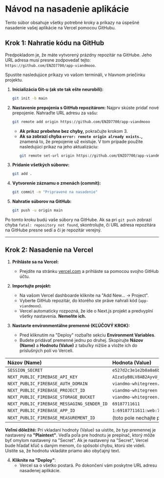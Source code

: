 # Návod na nasadenie aplikácie

Tento súbor obsahuje všetky potrebné kroky a príkazy na úspešné nasadenie vašej aplikácie na Vercel pomocou GitHubu.

## Krok 1: Nahratie kódu na GitHub

Predpokladom je, že máte vytvorený prázdny repozitár na GitHube. Jeho URL adresa musí presne zodpovedať tejto: `https://github.com/ENZO7700/app-viandmooo`.

Spustite nasledujúce príkazy vo vašom termináli, v hlavnom priečinku projektu.

1.  **Inicializácia Git-u (ak ste tak ešte neurobili):**
    ```bash
    git init -b main
    ```

2.  **Nastavenie prepojenia s GitHub repozitárom:**
    Najprv skúste pridať nové prepojenie. Nahraďte URL adresu za vašu:
    ```bash
    git remote add origin https://github.com/ENZO7700/app-viandmooo
    ```
    *   **Ak príkaz prebehne bez chyby,** pokračujte krokom 3.
    *   **Ak sa zobrazí chyba `error: remote origin already exists.`,** znamená to, že prepojenie už existuje. V tom prípade použite nasledujúci príkaz na jeho aktualizáciu:
        ```bash
        git remote set-url origin https://github.com/ENZO7700/app-viandmooo
        ```

3.  **Pridanie všetkých súborov:**
    ```bash
    git add .
    ```

4.  **Vytvorenie záznamu o zmenách (commit):**
    ```bash
    git commit -m "Pripravené na nasadenie"
    ```

5.  **Nahratie súborov na GitHub:**
    ```bash
    git push -u origin main
    ```

Po tomto kroku budú vaše súbory na GitHube. Ak sa pri `git push` zobrazí chyba `fatal: repository not found`, skontrolujte, či URL adresa repozitára na GitHube presne sedí a či je repozitár verejný.

---

## Krok 2: Nasadenie na Vercel

1.  **Prihláste sa na Vercel:**
    *   Prejdite na stránku [vercel.com](https://vercel.com) a prihláste sa pomocou svojho GitHub účtu.

2.  **Importujte projekt:**
    *   Na vašom Vercel dashboarde kliknite na "Add New... -> Project".
    *   Vyberte GitHub repozitár, do ktorého ste práve nahrali kód (`app-viandmooo`).
    *   Vercel automaticky rozpozná, že ide o Next.js projekt a predvyplní všetky nastavenia. **Nemeňte ich.**

3.  **Nastavte environmentálne premenné (KĽÚČOVÝ KROK):**
    *   Pred kliknutím na "Deploy" rozbaľte sekciu **Environment Variables**.
    *   Budete pridávať premenné jednu po druhej. Skopírujte **Názov (Name)** a **Hodnotu (Value)** z tabuľky nižšie a vložte ich do príslušných polí vo Verceli.

| Názov (Name) | Hodnota (Value) |
| :--- | :--- |
| `SESSION_SECRET` | `e527d2c3e1e2b0a0a6b4a3a6a9b4a1a6` |
| `NEXT_PUBLIC_FIREBASE_API_KEY` | `AIzaSyB8LV8AB2AyvU_LWk7Cy9xHtIt3xDP_WUY` |
| `NEXT_PUBLIC_FIREBASE_AUTH_DOMAIN` | `viandmo-whitegreen.firebaseapp.com` |
| `NEXT_PUBLIC_FIREBASE_PROJECT_ID` | `viandmo-whitegreen` |
| `NEXT_PUBLIC_FIREBASE_STORAGE_BUCKET` | `viandmo-whitegreen.appspot.com` |
| `NEXT_PUBLIC_FIREBASE_MESSAGING_SENDER_ID` | `69187711611` |
| `NEXT_PUBLIC_FIREBASE_APP_ID` | `1:69187711611:web:74c80cfc777a90405068de` |
| `NEXT_PUBLIC_FIREBASE_MEASUREMENT_ID` | (toto pole nechajte prázdne) |

**Veľmi dôležité:** Pri vkladaní hodnoty (Value) sa uistite, že typ premennej je nastavený na **"Plaintext"**. Vedľa poľa pre hodnotu je prepínač, ktorý môže byť omylom nastavený na "Secret". Ak je nastavený na "Secret", Vercel bude hľadať kľúč s daným menom, čo spôsobí chybu, ktorú ste videli. Uistite sa, že hodnotu vkladáte priamo ako obyčajný text.

4.  **Kliknite na "Deploy"**:
    *   Vercel sa o všetko postará. Po dokončení vám poskytne URL adresu nasadenej aplikácie.
